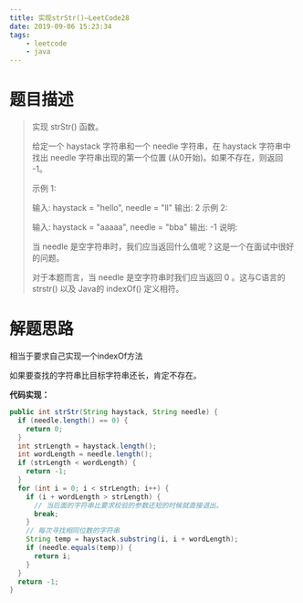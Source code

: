 ```yaml
---
title: 实现strStr()—LeetCode28
date: 2019-09-06 15:23:34
tags: 
	- leetcode
	- java
---
```


# 题目描述

> 实现 strStr() 函数。
>
> 给定一个 haystack 字符串和一个 needle 字符串，在 haystack 字符串中找出 needle 字符串出现的第一个位置 (从0开始)。如果不存在，则返回  -1。
>
> 示例 1:
>
> 输入: haystack = "hello", needle = "ll"
> 输出: 2
> 示例 2:
>
> 输入: haystack = "aaaaa", needle = "bba"
> 输出: -1
> 说明:
>
> 当 needle 是空字符串时，我们应当返回什么值呢？这是一个在面试中很好的问题。
>
> 对于本题而言，当 needle 是空字符串时我们应当返回 0 。这与C语言的 strstr() 以及 Java的 indexOf() 定义相符。
>

<!--more-->

# 解题思路

相当于要求自己实现一个indexOf方法

如果要查找的字符串比目标字符串还长，肯定不存在。

**代码实现：**

```java
public int strStr(String haystack, String needle) {
  if (needle.length() == 0) {
    return 0;
  }
  int strLength = haystack.length();
  int wordLength = needle.length();
  if (strLength < wordLength) {
    return -1;
  }
  for (int i = 0; i < strLength; i++) {
    if (i + wordLength > strLength) {
      // 当后面的字符串比要求校验的参数还短的时候就直接退出。
      break;
    }
    // 每次寻找相同位数的字符串
    String temp = haystack.substring(i, i + wordLength);
    if (needle.equals(temp)) {
      return i;
    }
  }
  return -1;
}
```

